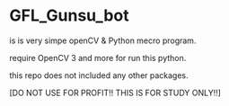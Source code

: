 # GFL_Gunsu_bot
is is very simpe openCV &amp; Python mecro program. 

require OpenCV 3 and more for run this python.

this repo does not included any other packages.

[DO NOT USE FOR PROFIT!! THIS IS FOR STUDY ONLY!!]

